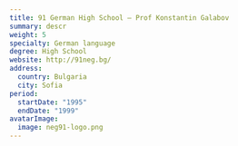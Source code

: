```yaml
---
title: 91 German High School – Prof Konstantin Galabov
summary: descr
weight: 5
specialty: German language
degree: High School
website: http://91neg.bg/
address:
  country: Bulgaria
  city: Sofia
period:
  startDate: "1995"
  endDate: "1999"
avatarImage:
  image: neg91-logo.png
---
```


